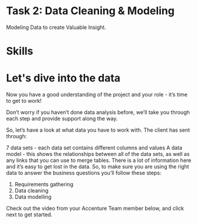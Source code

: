 # Task 2: Data Cleaning & Modeling
Modeling Data to create Valuable Insight. 

# Skills 

# Let's dive into the data
Now you have a good understanding of the project and your role - it’s time to get to work!

Don’t worry if you haven’t done data analysis before, we’ll take you through each step and provide support along the way.

So, let’s have a look at what data you have to work with. The client has sent through:

7 data sets - each data set contains different columns and values
A data model - this shows the relationships between all of the data sets, as well as any links that you can use to merge tables.
There is a lot of information here and it’s easy to get lost in the data. So, to make sure you are using the right data to answer the business questions you’ll follow these steps:

1. Requirements gathering
2. Data cleaning
3. Data modelling

Check out the video from your Accenture Team member below, and click next to get started.
